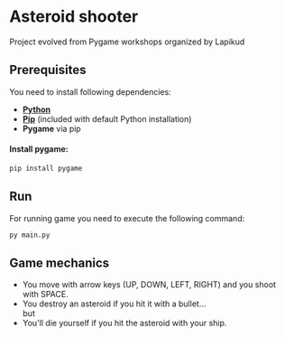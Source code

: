 # Asteroid shooter
Project evolved from Pygame workshops organized by Lapikud

## Prerequisites
You need to install following dependencies:
- [**Python**](https://www.python.org/)
- [**Pip**](https://pip.pypa.io/en/stable/getting-started/) (included with default Python installation)
- **Pygame** via pip
#### Install pygame:
```bash
pip install pygame
```
## Run
For running game you need to execute the following command:
```bash
py main.py
```
## Game mechanics
* You move with arrow keys (UP, DOWN, LEFT, RIGHT) and you shoot with SPACE.  
* You destroy an asteroid if you hit it with a bullet...  
but
* You'll die yourself if you hit the asteroid with your ship.  

